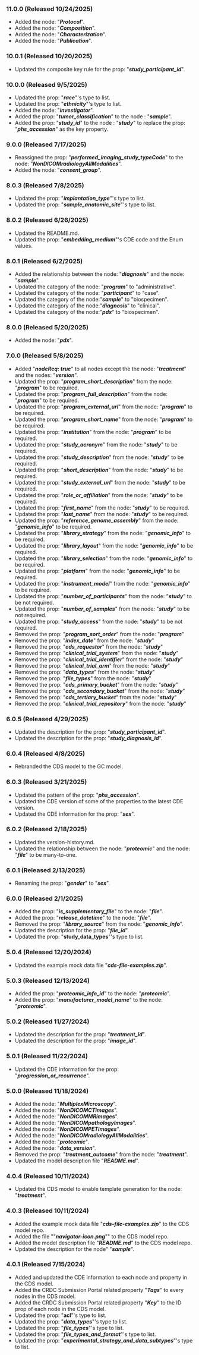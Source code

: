 ### 11.0.0 (Released 10/24/2025)
- Added the node: "**_Protocol_**".
- Added the node: "**_Composition_**".
- Added the node: "**_Characterization_**".
- Added the node: "**_Publication_**".

### 10.0.1 (Released 10/20/2025)
- Updated the composite key rule for the prop: "**_study\_participant\_id_**".

### 10.0.0 (Released 9/5/2025)
- Updated the prop: "**_race_**"'s type to list.
- Updated the prop: "**_ethnicity_**"'s type to list.
- Added the node: "**_investigator_**".
- Added the prop: "**_tumor\_classification_**" to the node : "**_sample_**".
- Added the prop: "**_study\_id_**" to the node : "**_study_**" to replace the prop: "**_phs\_accession_**" as the key property. 

### 9.0.0 (Released 7/17/2025)
- Reassigned the prop: "**_performed\_imaging\_study\_typeCode_**" to the node: "**_NonDICOMradiologyAllModalities_**".
- Added the node: "**_consent\_group_**".

### 8.0.3 (Released 7/8/2025)
- Updated the prop: "**_implantation\_type_**"'s type to list.
- Updated the prop: "**_sample\_anatomic\_site_**"'s type to list.

### 8.0.2 (Released 6/26/2025)
- Updated the README.md.
- Updated the prop: "**_embedding\_medium_**"'s CDE code and the Enum values.

### 8.0.1 (Released 6/2/2025)
- Added the relationship between the node: "**_diagnosis_**" and the node: "**_sample_**".
- Updated the category of the node: "**_program_**" to "administrative".
- Updated the category of the node: "**_participant_**" to "case".
- Updated the category of the node:"**_sample_**" to "biospecimen".
- Updated the category of the node:"**_diagnosis_**" to "clinical".
- Updated the category of the node:"**_pdx_**" to "biospecimen".

### 8.0.0 (Released 5/20/2025)
- Added the node: "**_pdx_**".

### 7.0.0 (Released 5/8/2025)
- Added "**_nodeReq: true_**" to all nodes except the the node: "**_treatment_**" and the nodes: "**_version_**".
- Updated the prop: "**_program\_short\_description_**" from the node: "**_program_**" to be required.
- Updated the prop: "**_program\_full\_description_**" from the node: "**_program_**" to be required.
- Updated the prop: "**_program\_external\_url_**" from the node: "**_program_**" to be required.
- Updated the prop: "**_program\_short\_name_**" from the node: "**_program_**" to be required.
- Updated the prop: "**_institution_**" from the node: "**_program_**" to be required.
- Updated the prop: "**_study\_acronym_**" from the node: "**_study_**" to be required.
- Updated the prop: "**_study\_description_**" from the node: "**_study_**" to be required.
- Updated the prop: "**_short\_description_**" from the node: "**_study_**" to be required.
- Updated the prop: "**_study\_external\_url_**" from the node: "**_study_**" to be required.
- Updated the prop: "**_role\_or\_affiliation_**" from the node: "**_study_**" to be required.
- Updated the prop: "**_first\_name_**" from the node: "**_study_**" to be required.
- Updated the prop: "**_last\_name_**" from the node: "**_study_**" to be required.
- Updated the prop: "**_reference\_genome\_assembly_**" from the node: "**_genomic\_info_**" to be required.
- Updated the prop: "**_library\_strategy_**" from the node: "**_genomic\_info_**" to be required.
- Updated the prop: "**_library\_layout_**" from the node: "**_genomic\_info_**" to be required.
- Updated the prop: "**_library\_selection_**" from the node: "**_genomic\_info_**" to be required.
- Updated the prop: "**_platform_**" from the node: "**_genomic\_info_**" to be required.
- Updated the prop: "**_instrument\_model_**" from the node: "**_genomic\_info_**" to be required.
- Updated the prop: "**_number\_of\_participants_**" from the node: "**_study_**" to be not required.
- Updated the prop: "**_number\_of\_samples_**" from the node: "**_study_**" to be not required.
- Updated the prop: "**_study\_access_**" from the node: "**_study_**" to be not required.
- Removed the prop: "**_program\_sort\_order_**" from the node: "**_program_**"
- Removed the prop: "**_index\_date_**" from the node: "**_study_**"
- Removed the prop: "**_cds\_requestor_**" from the node: "**_study_**"
- Removed the prop: "**_clinical\_trial\_system_**" from the node: "**_study_**"
- Removed the prop: "**_clinical\_trial\_identifier_**" from the node: "**_study_**"
- Removed the prop: "**_clinical\_trial\_arm_**" from the node: "**_study_**"
- Removed the prop: "**_data\_types_**" from the node: "**_study_**"
- Removed the prop: "**_file\_types_**" from the node: "**_study_**"
- Removed the prop: "**_cds\_primary\_bucket_**" from the node: "**_study_**"
- Removed the prop: "**_cds\_secondary\_bucket_**" from the node: "**_study_**"
- Removed the prop: "**_cds\_tertiary\_bucket_**" from the node: "**_study_**"
- Removed the prop: "**_clinical\_trial\_repository_**" from the node: "**_study_**"

### 6.0.5 (Released 4/29/2025)
- Updated the description for the prop: "**_study\_participant\_id_**".
- Updated the description for the prop: "**_study\_diagnosis\_id_**".

### 6.0.4 (Released 4/8/2025)
- Rebranded the CDS model to the GC model.

### 6.0.3 (Released 3/21/2025)
- Updated the pattern of the prop: "**_phs\_accession_**".
- Updated the CDE version of some of the properties to the latest CDE version.
- Updated the CDE information for the prop: "**_sex_**".

### 6.0.2 (Released 2/18/2025)
- Updated the version-history.md.
- Updated the relationship between the node: "**_proteomic_**" and the node: "**_file_**" to be many-to-one.

### 6.0.1 (Released 2/13/2025)
- Renaming the prop: "**_gender_**" to "**_sex_**".

### 6.0.0 (Released 2/1/2025)
- Added the prop: "**_is\_supplementary\_file_**" to the node: "**_file_**".
- Added the prop: "**_release\_datetime_**" to the node: "**_file_**".
- Removed the prop: "**_library\_source_**" from the node: "**_genomic\_info_**".
- Updated the description for the prop: "**_file\_id_**".
- Updated the prop: "**__study\_data\_types__**"'s type to list.

### 5.0.4 (Released 12/20/2024)
- Updated the example mock data file "**_cds-file-examples.zip_**".

### 5.0.3 (Released 12/13/2024)
- Added the prop: "**_proteomic\_info\_id_**" to the node: "**_proteomic_**".
- Added the prop: "**_manufacturer\_model\_name_**" to the node: "**_proteomic_**".

### 5.0.2 (Released 11/27/2024)
- Updated the description for the prop: "**_treatment\_id_**".
- Updated the description for the prop: "**_image\_id_**".

### 5.0.1 (Released 11/22/2024)
- Updated the CDE information for the prop: "**_progression\_or\_recurrence_**".

### 5.0.0 (Released 11/18/2024)
- Added the node: "**_MultiplexMicroscopy_**".
- Added the node: "**_NonDICOMCTimages_**".
- Added the node: "**_NonDICOMMRimages_**".
- Added the node: "**_NonDICOMpathologyImages_**".
- Added the node: "**_NonDICOMPETimages_**".
- Added the node: "**_NonDICOMradiologyAllModalities_**".
- Added the node: "**_proteomic_**".
- Added the node: "**_data\_version_**".
- Removed the prop: "**_treatment\_outcome_**" from the node: "**_treatment_**".
- Updated the model description file "**_README.md_**".

### 4.0.4 (Released 10/11/2024)
- Updated the CDS model to enable template generation for the node: "**_treatment_**".

### 4.0.3 (Released 10/11/2024)
- Added the example mock data file "**_cds-file-examples.zip_**" to the CDS model repo.
- Added the file ""**_navigator-icon.png_**"" to the CDS model repo.
- Added the model description file "**_README.md_**" to the CDS model repo.
- Updated the description for the node" "**_sample_**".

### 4.0.1 (Released 7/15/2024)
- Added and updated the CDE information to each node and property in the CDS model.
- Added the CRDC Submission Portal related property "**_Tags_**" to every nodes in the CDS model.
- Added the CRDC Submission Portal related property "**_Key_**" to the ID prop of each node in the CDS model.
- Updated the prop: "**__acl__**"'s type to list.
- Updated the prop: "**_data\_types_**"'s type to list.
- Updated the prop: "**_file\_types_**"'s type to list.
- Updated the prop: "**_file\_types\_and\_format_**"'s type to list.
- Updated the prop: "**_experimental\_strategy\_and\_data\_subtypes_**"'s type to list.
